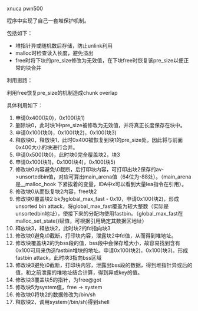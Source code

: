 xnuca pwn500

程序中实现了自己一套堆保护机制。

包括如下：

* 堆指针异或随机数后存储，防止unlink利用
* malloc时检查读入长度，避免溢出
* free时将下块的pre_size修改为无效值，在下块free时恢复该pre_size以便正常的块合并


利用思路：

利用free恢复pre_size的机制造成chunk overlap

具体利用如下：

1. 申请0x400(块0)，0x100(块1)
2. 删除块0，此时块1中pre_size被修改为无效值，并将真正长度保存在块中。
3. 申请0x100(块0)，0x100(块2)，0x100(块3)
4. 释放块0，释放块1，此时0x400被恢复到块1的pre_size处，因此将与前面0x400大小的块进行合并。
5. 申请0x500(块0)，此时块0完全覆盖块2，块3
6. 申请0x100(块1)，0x100(块4)，0x100(块5)
7. 修改块0内容避免\0截断，后打印块内容，可打印出块2保存的av->unsortedbin值，对应可算出main_arena值（64位为-88处）。（main_arena 是__malloc_hook 下紧挨着的变量，IDA中x可以看到大量lea指令在引用）。
8. 修改块0从而恢复块2内容，free块2
9. 修改块0覆盖块2 bk为global_max_fast - 0x10，申请0x100(块2)，形成unsorted bin attack，将global_max_fast覆盖为较大整数（实际是unsortedbin地址），使接下来的分配均使用fastbin。（global_max_fast在malloc_set_state()赋值，可根据引用确定其数据区地址）
10. 释放块3，释放块2，此时块2的fd指向块3
11. 修改块0避免\0截断，打印块内容，泄露块2中fd值，从而得到堆地址。
12. 修改块覆盖块2的为bss段的值，bss段中会保存堆大小，故容易找到含有0x100可用来伪造fastbin堆块的地址。申请0x100(块2)，0x100(块3)。形成fastbin attack，此时块3指向bss区域
13. 修改块3避免\0截断，打印块内容，泄露出bss段的数据，得到堆指针异或后的值，和之前泄露的堆地址结合计算，得到异或key的值。
14. 修改块3覆盖块5的指针，为free@got
15. 修改块5为system值，free -> system
16. 修改块0将块2的数据修改为/bin/sh
17. 释放块2，调用system(/bin/sh)得到shell